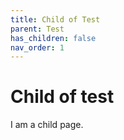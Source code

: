 ```yaml
---
title: Child of Test
parent: Test
has_children: false
nav_order: 1
---
```


# Child of test

I am a child page.
